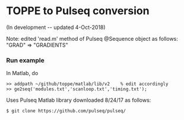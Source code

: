 # TOPPE to Pulseq conversion

(In development -- updated 4-Oct-2018)

Note: edited 'read.m' method of Pulseq @Sequence object as follows:
  "GRAD" => "GRADIENTS"

### Run example

In Matlab, do

```
>> addpath ~/github/toppe/matlab/lib/v2    % edit accordingly
>> ge2seq('modules.txt','scanloop.txt','timing.txt');
```

Uses Pulseq Matlab library downloaded 8/24/17 as follows:
```
$ git clone https://github.com/pulseq/pulseq/
```

